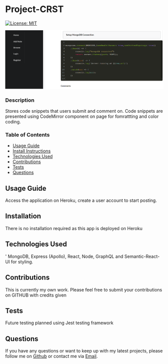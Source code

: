 # Project-CRST

[![License: MIT](https://img.shields.io/badge/License-MIT-yellow.svg)](https://opensource.org/licenses/MIT)

![Project-CRST](.\client\public\finalscreen.PNG)

### Description

Stores code snippets that users submit and comment on. Code snippets are presented using CodeMirror component on page for fomrattting and color coding.

### Table of Contents

- [Usage Guide](#Usage-Guide)
- [Install Instructions](#Installation)
- [Technologies Used](#Technologies-Used)
- [Contributions](#Contributions)
- [Tests](#Tests)
- [Questions](#Questions)

## Usage Guide

Access the application on Heroku, create a user account to start posting.

## Installation

There is no installation required as this app is deployed on Heroku

## Technologies Used

'
MongoDB, Express (Apollo), React, Node, GraphQL and Semantic-React-UI for styling.

## Contributions

This is currently my own work. Please feel free to submit your contributions on GITHUB with credits given

## Tests

Future testing planned using Jest testing framework

## Questions

If you have any questions or want to keep up with my latest projects, please follow me on [Github](http://www.github.com/operationBrass) or contact me via [Email](mr.brn.lewis@outlook.com).

